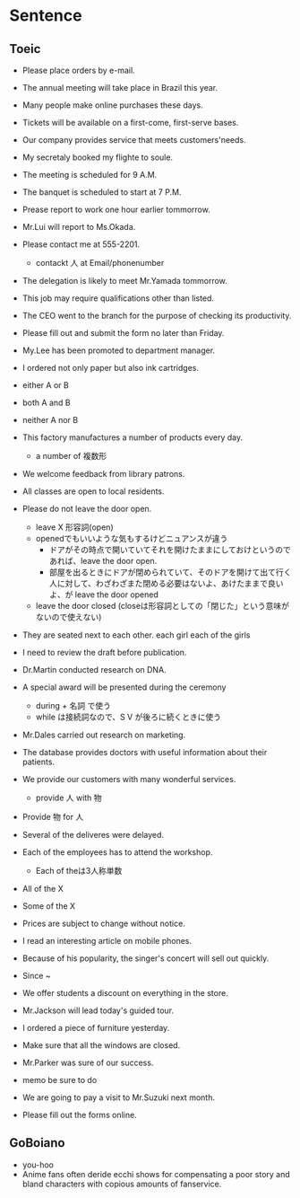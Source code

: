 # Sentence

## Toeic
* Please place orders by e-mail.
* The annual meeting will take place in Brazil this year.
* Many people make online purchases these days.
* Tickets will be available on a first-come, first-serve bases.

* Our company provides service that meets customers'needs.
* My secretaly booked my flighte to soule.
* The meeting is scheduled for 9 A.M.
* The banquet is scheduled to start at 7 P.M.
* Prease report to work one hour earlier tommorrow.
* Mr.Lui will report to Ms.Okada.
* Please contact me at 555-2201.
    * contackt 人 at Email/phonenumber
* The delegation is likely to meet Mr.Yamada tommorrow.
* This job may require qualifications other than listed.
* The CEO went to the branch for the purpose of checking its productivity.

* Please fill out and submit the form no later than Friday.
* My.Lee has been promoted to department manager.
* I ordered not only paper but also ink cartridges.
* either A or B
* both A and B
* neither A nor B
* This factory manufactures a number of products every day.
    * a number of 複数形
* We welcome feedback from library patrons.
* All classes are open to local residents.
* Please do not leave the door open.
    * leave X 形容詞(open)
    * openedでもいいような気もするけどニュアンスが違う
        * ドアがその時点で開いていてそれを開けたままにしておけというのであれば、leave the door open.
        * 部屋を出るときにドアが閉められていて、そのドアを開けて出て行く人に対して、わざわざまた閉める必要はないよ、あけたままで良いよ、が leave the door opened
    * leave the door closed (closeは形容詞としての「閉じた」という意味がないので使えない)
* They are seated next to each other.
each girl
each of the girls
* I need to review the draft before publication.

* Dr.Martin conducted research on DNA.
* A special award will be presented during the ceremony
    * during + 名詞 で使う
    * while は接続詞なので、S V が後ろに続くときに使う
* Mr.Dales carried out research on marketing.
* The database provides doctors with useful information about their patients.
* We provide our customers with many wonderful services.
    * provide 人 with 物
* Provide 物 for 人
* Several of the deliveres were delayed.
* Each of the employees has to attend the workshop.
    * Each of theは3人称単数
* All of the X
* Some of the X
* Prices are subject to change without notice.
* I read an interesting article on mobile phones.
* Because of his popularity, the singer's concert will sell out quickly.
* Since ~

* We offer students a discount on everything in the store.
* Mr.Jackson will lead today's guided tour.
* I ordered a piece of furniture yesterday.
* Make sure that all the windows are closed.
* Mr.Parker was sure of our success.
* memo be sure to do
* We are going to pay a visit to Mr.Suzuki next month.
* Please fill out the forms online.

## GoBoiano
* you-hoo
* Anime fans often deride ecchi shows for compensating a poor story and bland characters with copious amounts of fanservice.
